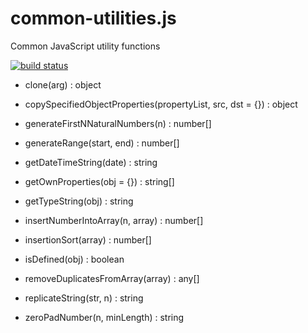 # common-utilities.js
Common JavaScript utility functions

[![build status](https://secure.travis-ci.org/tom-weatherhead/common-utilities.js.svg)](https://travis-ci.org/tom-weatherhead/common-utilities.js)

- clone(arg) : object

- copySpecifiedObjectProperties(propertyList, src, dst = {}) : object

- generateFirstNNaturalNumbers(n) : number[]

- generateRange(start, end) : number[]

- getDateTimeString(date) : string

- getOwnProperties(obj = {}) : string[]

- getTypeString(obj) : string

- insertNumberIntoArray(n, array) : number[]

- insertionSort(array) : number[]

- isDefined(obj) : boolean

- removeDuplicatesFromArray(array) : any[]

- replicateString(str, n) : string

- zeroPadNumber(n, minLength) : string
